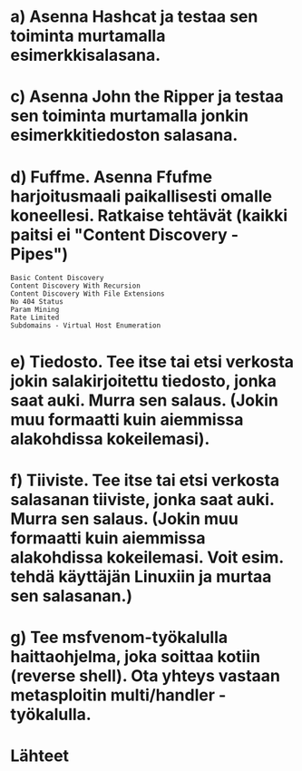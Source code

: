 # a) Asenna Hashcat ja testaa sen toiminta murtamalla esimerkkisalasana.

# c) Asenna John the Ripper ja testaa sen toiminta murtamalla jonkin esimerkkitiedoston salasana.

# d) Fuffme. Asenna Ffufme harjoitusmaali paikallisesti omalle koneellesi. Ratkaise tehtävät (kaikki paitsi ei "Content Discovery - Pipes")

    Basic Content Discovery
    Content Discovery With Recursion
    Content Discovery With File Extensions
    No 404 Status
    Param Mining
    Rate Limited
    Subdomains - Virtual Host Enumeration

# e) Tiedosto. Tee itse tai etsi verkosta jokin salakirjoitettu tiedosto, jonka saat auki. Murra sen salaus. (Jokin muu formaatti kuin aiemmissa alakohdissa kokeilemasi).

# f) Tiiviste. Tee itse tai etsi verkosta salasanan tiiviste, jonka saat auki. Murra sen salaus. (Jokin muu formaatti kuin aiemmissa alakohdissa kokeilemasi. Voit esim. tehdä käyttäjän Linuxiin ja murtaa sen salasanan.)

# g) Tee msfvenom-työkalulla haittaohjelma, joka soittaa kotiin (reverse shell). Ota yhteys vastaan metasploitin multi/handler -työkalulla.

# Lähteet

